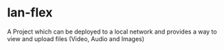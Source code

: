 # lan-flex
A Project which can be deployed to a local network and provides a way to view and upload files (Video, Audio and Images)
